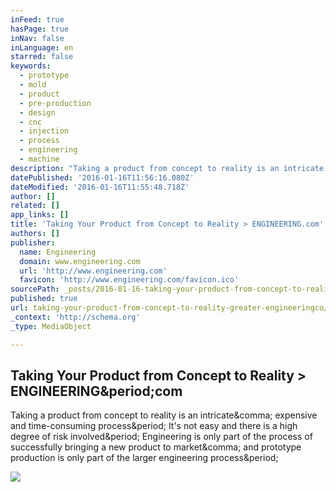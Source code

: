 ```yaml
---
inFeed: true
hasPage: true
inNav: false
inLanguage: en
starred: false
keywords:
  - prototype
  - mold
  - product
  - pre-production
  - design
  - cnc
  - injection
  - process
  - engineering
  - machine
description: "Taking a product from concept to reality is an intricate, expensive and time-consuming process. It's not easy and there is a high degree of risk involved. Engineering is only part of the process of successfully bringing a new product to market, and prototype production is only part of the larger engineering process."
datePublished: '2016-01-16T11:56:16.080Z'
dateModified: '2016-01-16T11:55:48.718Z'
author: []
related: []
app_links: []
title: 'Taking Your Product from Concept to Reality > ENGINEERING.com'
authors: []
publisher:
  name: Engineering
  domain: www.engineering.com
  url: 'http://www.engineering.com'
  favicon: 'http://www.engineering.com/favicon.ico'
sourcePath: _posts/2016-01-16-taking-your-product-from-concept-to-reality-greater-engineeringco.md
published: true
url: taking-your-product-from-concept-to-reality-greater-engineeringco/index.html
_context: 'http://schema.org'
_type: MediaObject

---
```

<article style=""><h1>Taking Your Product from Concept to Reality &gt; ENGINEERING&amp;period;com</h1><p>Taking a product from concept to reality is an intricate&amp;comma; expensive and time-consuming process&amp;period; It's not easy and there is a high degree of risk involved&amp;period; Engineering is only part of the process of successfully bringing a new product to market&amp;comma; and prototype production is only part of the larger engineering process&amp;period;</p><img src="http://res.cloudinary.com/engineering-com/image/upload/w_350,c_limit/creativemech_child_safe_bottle_fjpybj.jpg" /></article>